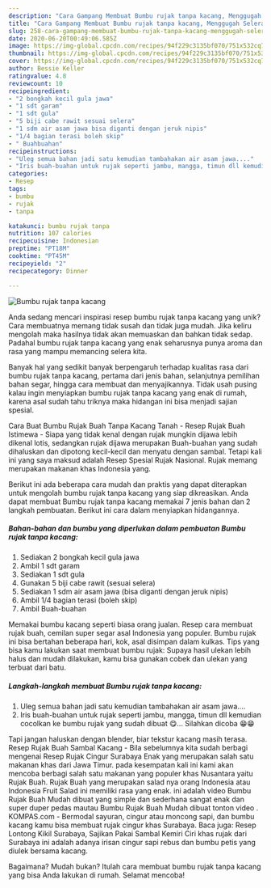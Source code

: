 ```yaml
---
description: "Cara Gampang Membuat Bumbu rujak tanpa kacang, Menggugah Selera"
title: "Cara Gampang Membuat Bumbu rujak tanpa kacang, Menggugah Selera"
slug: 258-cara-gampang-membuat-bumbu-rujak-tanpa-kacang-menggugah-selera
date: 2020-06-20T00:49:06.585Z
image: https://img-global.cpcdn.com/recipes/94f229c3135bf070/751x532cq70/bumbu-rujak-tanpa-kacang-foto-resep-utama.jpg
thumbnail: https://img-global.cpcdn.com/recipes/94f229c3135bf070/751x532cq70/bumbu-rujak-tanpa-kacang-foto-resep-utama.jpg
cover: https://img-global.cpcdn.com/recipes/94f229c3135bf070/751x532cq70/bumbu-rujak-tanpa-kacang-foto-resep-utama.jpg
author: Bessie Keller
ratingvalue: 4.8
reviewcount: 10
recipeingredient:
- "2 bongkah kecil gula jawa"
- "1 sdt garam"
- "1 sdt gula"
- "5 biji cabe rawit sesuai selera"
- "1 sdm air asam jawa bisa diganti dengan jeruk nipis"
- "1/4 bagian terasi boleh skip"
- " Buahbuahan"
recipeinstructions:
- "Uleg semua bahan jadi satu kemudian tambahakan air asam jawa...."
- "Iris buah-buahan untuk rujak seperti jambu, mangga, timun dll kemudian cocolkan ke bumbu rujak yang sudah dibuat 😋... Silahkan dicoba 😁😁"
categories:
- Resep
tags:
- bumbu
- rujak
- tanpa

katakunci: bumbu rujak tanpa 
nutrition: 107 calories
recipecuisine: Indonesian
preptime: "PT18M"
cooktime: "PT45M"
recipeyield: "2"
recipecategory: Dinner

---
```



![Bumbu rujak tanpa kacang](https://img-global.cpcdn.com/recipes/94f229c3135bf070/751x532cq70/bumbu-rujak-tanpa-kacang-foto-resep-utama.jpg)

Anda sedang mencari inspirasi resep bumbu rujak tanpa kacang yang unik? Cara membuatnya memang tidak susah dan tidak juga mudah. Jika keliru mengolah maka hasilnya tidak akan memuaskan dan bahkan tidak sedap. Padahal bumbu rujak tanpa kacang yang enak seharusnya punya aroma dan rasa yang mampu memancing selera kita.

Banyak hal yang sedikit banyak berpengaruh terhadap kualitas rasa dari bumbu rujak tanpa kacang, pertama dari jenis bahan, selanjutnya pemilihan bahan segar, hingga cara membuat dan menyajikannya. Tidak usah pusing kalau ingin menyiapkan bumbu rujak tanpa kacang yang enak di rumah, karena asal sudah tahu triknya maka hidangan ini bisa menjadi sajian spesial.

Cara Buat Bumbu Rujak Buah Tanpa Kacang Tanah - Resep Rujak Buah Istimewa - Siapa yang tidak kenal dengan rujak mungkin dijawa lebih dikenal lotis, sedangkan rujak dijawa merupakan Buah-buahan yang sudah dihaluskan dan dipotong kecil-kecil dan menyatu dengan sambal. Tetapi kali ini yang saya maksud adalah Resep Spesial Rujak Nasional. Rujak memang merupakan makanan khas Indonesia yang.


Berikut ini ada beberapa cara mudah dan praktis yang dapat diterapkan untuk mengolah bumbu rujak tanpa kacang yang siap dikreasikan. Anda dapat membuat Bumbu rujak tanpa kacang memakai 7 jenis bahan dan 2 langkah pembuatan. Berikut ini cara dalam menyiapkan hidangannya.

<!--inarticleads1-->

##### Bahan-bahan dan bumbu yang diperlukan dalam pembuatan Bumbu rujak tanpa kacang:

1. Sediakan 2 bongkah kecil gula jawa
1. Ambil 1 sdt garam
1. Sediakan 1 sdt gula
1. Gunakan 5 biji cabe rawit (sesuai selera)
1. Sediakan 1 sdm air asam jawa (bisa diganti dengan jeruk nipis)
1. Ambil 1/4 bagian terasi (boleh skip)
1. Ambil  Buah-buahan


Memakai bumbu kacang seperti biasa orang jualan. Resep cara membuat rujak buah, cemilan super segar asal Indonesia yang populer. Bumbu rujak ini bisa bertahan beberapa hari, kok, asal disimpan dalam kulkas. Tips yang bisa kamu lakukan saat membuat bumbu rujak: Supaya hasil ulekan lebih halus dan mudah dilakukan, kamu bisa gunakan cobek dan ulekan yang terbuat dari batu. 

<!--inarticleads2-->

##### Langkah-langkah membuat Bumbu rujak tanpa kacang:

1. Uleg semua bahan jadi satu kemudian tambahakan air asam jawa....
1. Iris buah-buahan untuk rujak seperti jambu, mangga, timun dll kemudian cocolkan ke bumbu rujak yang sudah dibuat 😋... Silahkan dicoba 😁😁


Tapi jangan haluskan dengan blender, biar tekstur kacang masih terasa. Resep Rujak Buah Sambal Kacang - Bila sebelumnya kita sudah berbagi mengenai Resep Rujak Cingur Surabaya Enak yang merupakan salah satu makanan khas dari Jawa Timur. pada kesempatan kali ini kami akan mencoba berbagi salah satu makanan yang populer khas Nusantara yaitu Rujak Buah. Rujak Buah yang merupakan salad nya orang Indonesia atau Indonesia Fruit Salad ini memiliki rasa yang enak. ini adalah video Bumbu Rujak Buah Mudah dibuat yang simple dan sederhana sangat enak dan super duper pedas mautau Bumbu Rujak Buah Mudah dibuat tonton video . KOMPAS.com - Bermodal sayuran, cingur atau moncong sapi, dan bumbu kacang kamu bisa membuat rujak cingur khas Surabaya. Baca juga: Resep Lontong Kikil Surabaya, Sajikan Pakai Sambal Kemiri Ciri khas rujak dari Surabaya ini adalah adanya irisan cingur sapi rebus dan bumbu petis yang diulek bersama kacang. 

Bagaimana? Mudah bukan? Itulah cara membuat bumbu rujak tanpa kacang yang bisa Anda lakukan di rumah. Selamat mencoba!
